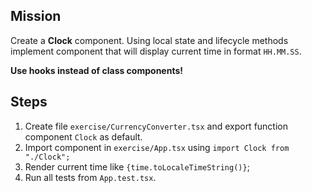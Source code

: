 ## Mission
Create a **Clock** component. Using local state and lifecycle methods implement component that will display current time in format `HH.MM.SS`.

**Use hooks instead of class components!**

## Steps
1. Create file `exercise/CurrencyConverter.tsx` and export function component `Clock` as default.
2. Import component in `exercise/App.tsx` using `import Clock from "./Clock";`
3. Render current time like `{time.toLocaleTimeString()}`;
4. Run all tests from `App.test.tsx`. 
